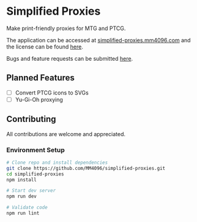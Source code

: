 # Simplified Proxies
Make print-friendly proxies for MTG and PTCG.

The application can be accessed at [simplified-proxies.mm4096.com](https://simplified-proxies.mm4096.com) and the license can be found [here](https://github.com/mm4096/simplified-proxies?tab=License-1-ov-file).

Bugs and feature requests can be submitted [here](https://github.com/mm4096/simplified-proxies/issues).

## Planned Features
 - [ ] Convert PTCG icons to SVGs
 - [ ] Yu-Gi-Oh proxying

## Contributing
All contributions are welcome and appreciated.

### Environment Setup
```bash
# Clone repo and install dependencies
git clone https://github.com/MM4096/simplified-proxies.git
cd simplified-proxies
npm install

# Start dev server
npm run dev

# Validate code
npm run lint
```